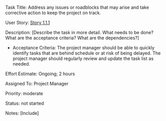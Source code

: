 Task Title: Address any issues or roadblocks that may arise and take corrective action to keep the project on track.

User Story: [Story 1.1.1](../../stories/story_1.1.1.md)

Description: [Describe the task in more detail. What needs to be done? What are the acceptance criteria? What are the dependencies?]
* Acceptance Criteria: The project manager should be able to quickly identify tasks that are behind schedule or at risk of being delayed. The project manager should regularly review and update the task list as needed.

Effort Estimate: Ongoing; 2 hours

Assigned To: Project Manager

Priority: moderate

Status: not started

Notes: [Include]